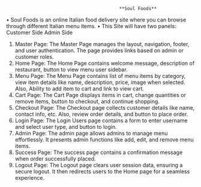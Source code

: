                                               **Soul Foods**
• Soul Foods is an online Italian food delivery site where you can browse through different Italian menu items.
• This Site will have two panels:
  Customer Side
  Admin Side
1. Master Page: The Master Page manages the layout, navigation, footer, and user authentication. The page provides links based on admin or customer roles.
2. Home Page: The Home Page contains welcome message, description of restaurant, button to view menu user sidebar.
3. Menu Page: The Menu Page contains list of menu items by category, view item details like name, description, price, image when selected. Also, Ability to add item to cart and link to view cart.
4. Cart Page: The Cart Page displays items in cart, change quantities or remove items, button to checkout, and continue shopping.
5. Checkout Page: The Checkout page collects customer details like name, contact info, etc. Also, review order details, and button to place order.
6. Login Page: The Login Users page contains a form to enter username and select user type, and button to login.
7. Admin Page: The admin page allows admins to manage menu effortlessly. It presents admin functions like add, edit, and remove menu items.
8. Success Page: The success page contains a confirmation message when order successfully placed.
9. Logout Page: The Logout page clears user session data, ensuring a secure logout. It then redirects users to the Home page for a seamless experience.
